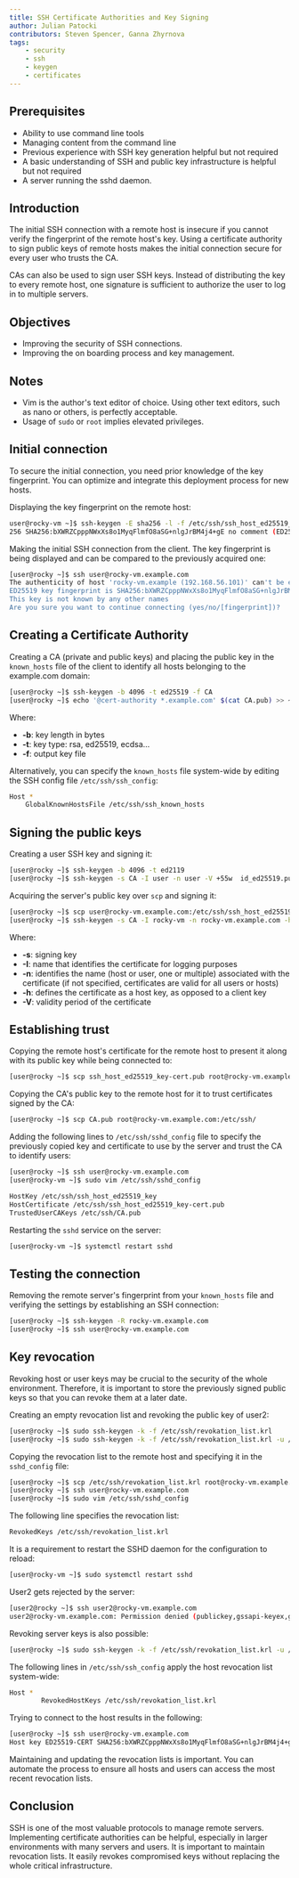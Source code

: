 ```yaml
---
title: SSH Certificate Authorities and Key Signing
author: Julian Patocki
contributors: Steven Spencer, Ganna Zhyrnova
tags:
    - security
    - ssh
    - keygen
    - certificates
---
```


## Prerequisites

* Ability to use command line tools
* Managing content from the command line
* Previous experience with SSH key generation helpful but not required
* A basic understanding of SSH and public key infrastructure is helpful but not required
* A server running the sshd daemon.

## Introduction

The initial SSH connection with a remote host is insecure if you cannot verify the fingerprint of the remote host's key. Using a certificate authority to sign public keys of remote hosts makes the initial connection secure for every user who trusts the CA.

CAs can also be used to sign user SSH keys. Instead of distributing the key to every remote host, one signature is sufficient to authorize the user to log in to multiple servers.

## Objectives

* Improving the security of SSH connections.
* Improving the on boarding process and key management.

## Notes

* Vim is the author's text editor of choice. Using other text editors, such as nano or others, is perfectly acceptable.
* Usage of `sudo` or `root` implies elevated privileges.

## Initial connection

To secure the initial connection, you need prior knowledge of the key fingerprint. You can optimize and integrate this deployment process for new hosts.

Displaying the key fingerprint on the remote host:

```bash
user@rocky-vm ~]$ ssh-keygen -E sha256 -l -f /etc/ssh/ssh_host_ed25519_key.pub 
256 SHA256:bXWRZCpppNWxXs8o1MyqFlmfO8aSG+nlgJrBM4j4+gE no comment (ED25519)
```

Making the initial SSH connection from the client. The key fingerprint is being displayed and can be compared to the previously acquired one:

```bash
[user@rocky ~]$ ssh user@rocky-vm.example.com
The authenticity of host 'rocky-vm.example (192.168.56.101)' can't be established.
ED25519 key fingerprint is SHA256:bXWRZCpppNWxXs8o1MyqFlmfO8aSG+nlgJrBM4j4+gE.
This key is not known by any other names
Are you sure you want to continue connecting (yes/no/[fingerprint])?
```

## Creating a Certificate Authority

Creating a CA (private and public keys) and placing the public key in the `known_hosts` file of the client to identify all hosts belonging to the example.com domain:

```bash
[user@rocky ~]$ ssh-keygen -b 4096 -t ed25519 -f CA
[user@rocky ~]$ echo '@cert-authority *.example.com' $(cat CA.pub) >> ~/.ssh/known_hosts
```

Where:

* **-b**: key length in bytes
* **-t**: key type: rsa, ed25519, ecdsa...
* **-f**: output key file

Alternatively, you can specify the `known_hosts` file system-wide by editing the SSH config file `/etc/ssh/ssh_config`:

```bash
Host *
    GlobalKnownHostsFile /etc/ssh/ssh_known_hosts
```

## Signing the public keys

Creating a user SSH key and signing it:

```bash
[user@rocky ~]$ ssh-keygen -b 4096 -t ed2119
[user@rocky ~]$ ssh-keygen -s CA -I user -n user -V +55w  id_ed25519.pub
```

Acquiring the server's public key over `scp` and signing it:

```bash
[user@rocky ~]$ scp user@rocky-vm.example.com:/etc/ssh/ssh_host_ed25519_key.pub .
[user@rocky ~]$ ssh-keygen -s CA -I rocky-vm -n rocky-vm.example.com -h -V +55w ssh_host_ed25519_key.pub
```

Where:

* **-s**: signing key
* **-I**: name that identifies the certificate for logging purposes
* **-n**: identifies the name (host or user, one or multiple) associated with the certificate (if not specified, certificates are valid for all users or hosts)
* **-h**: defines the certificate as a host key, as opposed to a client key
* **-V**: validity period of the certificate

## Establishing trust

Copying the remote host's certificate for the remote host to present it along with its public key while being connected to:

```bash
[user@rocky ~]$ scp ssh_host_ed25519_key-cert.pub root@rocky-vm.example.com:/etc/ssh/
```

Copying the CA's public key to the remote host for it to trust certificates signed by the CA:

```bash
[user@rocky ~]$ scp CA.pub root@rocky-vm.example.com:/etc/ssh/
```

Adding the following lines to `/etc/ssh/sshd_config` file to specify the previously copied key and certificate to use by the server and trust the CA to identify users:

```bash
[user@rocky ~]$ ssh user@rocky-vm.example.com
[user@rocky-vm ~]$ sudo vim /etc/ssh/sshd_config
```

```bash
HostKey /etc/ssh/ssh_host_ed25519_key
HostCertificate /etc/ssh/ssh_host_ed25519_key-cert.pub
TrustedUserCAKeys /etc/ssh/CA.pub
```

Restarting the `sshd` service on the server:

```bash
[user@rocky-vm ~]$ systemctl restart sshd
```

## Testing the connection

Removing the remote server's fingerprint from your `known_hosts` file and verifying the settings by establishing an SSH connection:

```bash
[user@rocky ~]$ ssh-keygen -R rocky-vm.example.com
[user@rocky ~]$ ssh user@rocky-vm.example.com
```

## Key revocation

Revoking host or user keys may be crucial to the security of the whole environment. Therefore, it is important to store the previously signed public keys so that you can revoke them at a later date.

Creating an empty revocation list and revoking the public key of user2:

```bash
[user@rocky ~]$ sudo ssh-keygen -k -f /etc/ssh/revokation_list.krl
[user@rocky ~]$ sudo ssh-keygen -k -f /etc/ssh/revokation_list.krl -u /path/to/user2_id_ed25519.pub
```

Copying the revocation list to the remote host and specifying it in the `sshd_config` file:

```bash
[user@rocky ~]$ scp /etc/ssh/revokation_list.krl root@rocky-vm.example.com:/etc/ssh/
[user@rocky ~]$ ssh user@rocky-vm.example.com
[user@rocky ~]$ sudo vim /etc/ssh/sshd_config
```

The following line specifies the revocation list:

```bash
RevokedKeys /etc/ssh/revokation_list.krl
```

It is a requirement to restart the SSHD daemon for the configuration to reload:

```bash
[user@rocky-vm ~]$ sudo systemctl restart sshd
```

User2 gets rejected by the server:

```bash
[user2@rocky ~]$ ssh user2@rocky-vm.example.com
user2@rocky-vm.example.com: Permission denied (publickey,gssapi-keyex,gssapi-with-mic).
```

Revoking server keys is also possible:

```bash
[user@rocky ~]$ sudo ssh-keygen -k -f /etc/ssh/revokation_list.krl -u /path/to/ssh_host_ed25519_key.pub
```

The following lines in `/etc/ssh/ssh_config` apply the host revocation list system-wide:

```bash
Host *
        RevokedHostKeys /etc/ssh/revokation_list.krl
```

Trying to connect to the host results in the following:

```bash
[user@rocky ~]$ ssh user@rocky-vm.example.com
Host key ED25519-CERT SHA256:bXWRZCpppNWxXs8o1MyqFlmfO8aSG+nlgJrBM4j4+gE revoked by file /etc/ssh/revokation_list.krl
```

Maintaining and updating the revocation lists is important. You can automate the process to ensure all hosts and users can access the most recent revocation lists.

## Conclusion

SSH is one of the most valuable protocols to manage remote servers. Implementing certificate authorities can be helpful, especially in larger environments with many servers and users.
It is important to maintain revocation lists. It easily revokes compromised keys without replacing the whole critical infrastructure.
